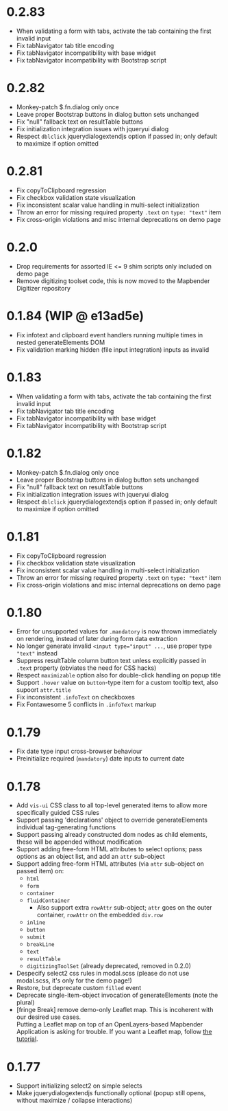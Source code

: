 # 0.2.83
* When validating a form with tabs, activate the tab containing the first invalid input
* Fix tabNavigator tab title encoding
* Fix tabNavigator incompatibility with base widget
* Fix tabNavigator incompatibility with Bootstrap script

# 0.2.82
* Monkey-patch $.fn.dialog only once
* Leave proper Bootstrap buttons in dialog button sets unchanged
* Fix "null" fallback text on resultTable buttons
* Fix initialization integration issues with jqueryui dialog
* Respect `dblclick` jquerydialogextendjs option if passed in; only default to maximize if option omitted

# 0.2.81
* Fix copyToClipboard regression
* Fix checkbox validation state visualization
* Fix inconsistent scalar value handling in multi-select initialization
* Throw an error for missing required property `.text` on `type: "text"` item
* Fix cross-origin violations and misc internal deprecations on demo page

# 0.2.0
* Drop requirements for assorted IE <= 9 shim scripts only included on demo page
* Remove digitizing toolset code, this is now moved to the Mapbender Digitizer repository

# 0.1.84 (WIP @ e13ad5e)
* Fix infotext and clipboard event handlers running multiple times in nested generateElements DOM
* Fix validation marking hidden (file input integration) inputs as invalid

# 0.1.83
* When validating a form with tabs, activate the tab containing the first invalid input
* Fix tabNavigator tab title encoding
* Fix tabNavigator incompatibility with base widget
* Fix tabNavigator incompatibility with Bootstrap script

# 0.1.82
* Monkey-patch $.fn.dialog only once
* Leave proper Bootstrap buttons in dialog button sets unchanged
* Fix "null" fallback text on resultTable buttons
* Fix initialization integration issues with jqueryui dialog
* Respect `dblclick` jquerydialogextendjs option if passed in; only default to maximize if option omitted

# 0.1.81
* Fix copyToClipboard regression
* Fix checkbox validation state visualization
* Fix inconsistent scalar value handling in multi-select initialization
* Throw an error for missing required property `.text` on `type: "text"` item
* Fix cross-origin violations and misc internal deprecations on demo page

# 0.1.80
* Error for unsupported values for `.mandatory` is now thrown immediately on rendering, instead of later during form data extraction
* No longer generate invalid `<input type="input" ...`, use proper type `"text"` instead
* Suppress resultTable column button text unless explicitly passed in `.text` property (obviates the need for CSS hacks)
* Respect `maximizable` option also for double-click handling on popup title
* Support `.hover` value on `button`-type item for a custom tooltip text, also supoort `attr.title`
* Fix inconsistent `.infoText` on checkboxes
* Fix Fontawesome 5 conflicts in `.infoText` markup

# 0.1.79
* Fix date type input cross-browser behaviour
* Preinitialize required (`mandatory`) date inputs to current date

# 0.1.78
* Add `vis-ui` CSS class to all top-level generated items to allow more specifically guided CSS rules
* Support passing 'declarations' object to override generateElements individual tag-generating functions
* Support passing already constructed dom nodes as child elements, these will be appended without modification
* Support adding free-form HTML attributes to select options; pass options as an object list, and add an `attr` sub-object
* Support adding free-form HTML attributes (via `attr` sub-object on passed item) on:
  * `html`
  * `form`
  * `container`
  * `fluidContainer`
    * Also support extra `rowAttr` sub-object; `attr` goes on the outer container, `rowAttr` on the embedded `div.row`
  * `inline`
  * `button`
  * `submit`
  * `breakLine`
  * `text`
  * `resultTable`
  * `digitizingToolSet` (already deprecated, removed in 0.2.0)
* Despecify select2 css rules in modal.scss (please do not use modal.scss, it's only for the demo page!)
* Restore, but deprecate custom `filled` event
* Deprecate single-item-object invocation of generateElements (note the plural)
* [fringe Break] remove demo-only Leaflet map. This is incoherent with our desired use cases.  
  Putting a Leaflet map on top of an OpenLayers-based Mapbender Application is asking for trouble. If you want a
  Leaflet map, follow [the tutorial](https://leafletjs.com/examples/quick-start/).

# 0.1.77
* Support initializing select2 on simple selects
* Make jquerydialogextendjs functionally optional (popup still opens, without maximize / collapse interactions)
